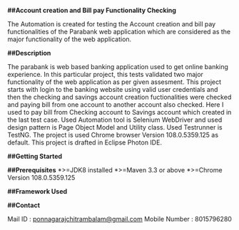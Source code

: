 **##Account creation and Bill pay Functionality Checking**

The Automation is created for testing the Account creation and bill pay functionalities of the Parabank web application which are considered as the major functionality of the web application.

**##Description**

The parabank is web based banking application used to get online banking experience. In this particular project, this tests validated two major functionality of the web application as per given assesment. 
This project starts with login to the banking website using valid user credentials and then the checking and savings account creation fuctionalities were checked and paying bill from one account to another account also checked. Here I used to pay bill from Checking account to Savings account which created in the last test case. 
Used Automation tool is Selenium WebDriver and used design pattern is Page Object Model and Utility class. Used Testrunner is TestNG. The project is used Chrome browser Version 108.0.5359.125 as default. This project is drafted in Eclipse Photon IDE.

**##Getting Started**

**##Prerequisites**
*\>=JDK8 installed
*\>=Maven 3.3 or above
*\>=Chrome Version 108.0.5359.125


**##Framework Used**


**##Contact**

Mail ID       : ponnagarajchitrambalam@gmail.com
Mobile Number : 8015796280
